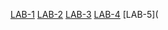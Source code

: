 [LAB-1](https://github.com/nandhu1585/Aiml-14/blob/main/AIML%20LAB%20%20-1.ipynb)
[LAB-2](https://github.com/nandhu1585/Aiml-14/blob/main/AIML%20LAB-2.ipynb)
[LAB-3](https://github.com/nandhu1585/Aiml-14/blob/main/LAB-3.ipynb)
[LAB-4](https://github.com/nandhu1585/Aiml-14/blob/main/LAB-4.ipynb)
[LAB-5](
